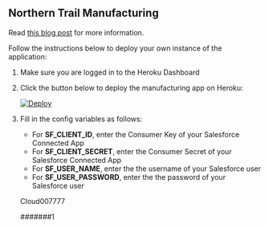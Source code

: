 ## Northern Trail Manufacturing

Read [this blog post]() for more information.

Follow the instructions below to deploy your own instance of the application:

1. Make sure you are logged in to the Heroku Dashboard
1. Click the button below to deploy the manufacturing app on Heroku:

    [![Deploy](https://www.herokucdn.com/deploy/button.png)](https://heroku.com/deploy)

1. Fill in the config variables as follows:
    - For **SF_CLIENT_ID**, enter the Consumer Key of your Salesforce Connected App
    - For **SF_CLIENT_SECRET**, enter the Consumer Secret of your Salesforce Connected App
    - For **SF_USER_NAME**, enter the the username of your Salesforce user
    - For **SF_USER_PASSWORD**, enter the the password of your Salesforce user

    Cloud007777

    #######1
